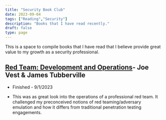 ```yaml
---
title: "Security Book Club"
date: 2023-09-04
tags: ["Reading","Security"]
description: "Books that I have read recently."
draft: false
type: page
---
```


This is a space to compile books that I have read that I believe provide great value to my growth as a security professional.

## [Red Team: Development and Operations](https://redteam.guide/)- Joe Vest & James Tubberville

- Finished - 9/1/2023

- This was as great look into the operations of a professional red team. It challenged my preconceived notions of red teaming/adversary emulation and how it differs from traditional penetration testing engagements.